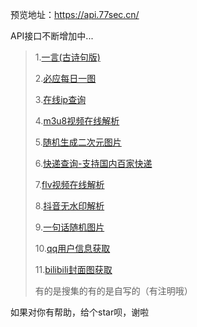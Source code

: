 预览地址：https://api.77sec.cn/

API接口不断增加中...

> 1.[一言(古诗句版)](https://api.77sec.cn/yiyan)
>
> 2.[必应每日一图](https://api.77sec.cn/bing)
>
> 3.[在线ip查询](https://api.77sec.cn/ip)
>
> 4.[m3u8视频在线解析](http://player.77sec.cn/?url=)
>
> 5.[随机生成二次元图片](https://api.77sec.cn/ACG)
>
> 6.[快递查询-支持国内百家快递](https://api.77sec.cn/kuaidi)
>
> 7.[flv视频在线解析](http://player.77sec.cn/flv)
>
> 8.[抖音无水印解析](https://api.77sec.cn/douyin)
>
> 9.[一句话随机图片](https://github.com/iqiqiya/iqiqiya-API/tree/master/RandPic)
>
> 10.[qq用户信息获取](https://github.com/iqiqiya/iqiqiya-API/tree/master/QQ)
>
> 11.[bilibili封面图获取](https://github.com/iqiqiya/iqiqiya-API/tree/master/bilibili)
>
> 有的是搜集的有的是自写的（有注明哦）

如果对你有帮助，给个star呗，谢啦
